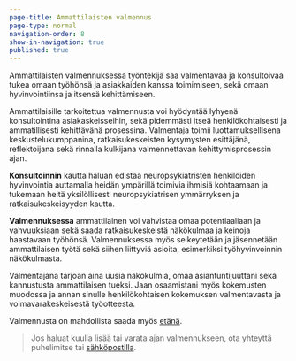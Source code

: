 ```yaml
---
page-title: Ammattilaisten valmennus
page-type: normal
navigation-order: 8
show-in-navigation: true
published: true
---
```

Ammattilaisten valmennuksessa työntekijä saa valmentavaa ja konsultoivaa tukea omaan työhönsä ja asiakkaiden kanssa toimimiseen, sekä omaan hyvinvointiinsa ja itsensä kehittämiseen. 

Ammattilaisille tarkoitettua valmennusta voi hyödyntää lyhyenä konsultointina asiakaskeisseihin, sekä pidemmästi itseä henkilökohtaisesti ja ammatillisesti kehittävänä prosessina. Valmentaja toimii luottamuksellisena keskustelukumppanina, ratkaisukeskeisten kysymysten esittäjänä, reflektoijana sekä rinnalla kulkijana valmennettavan kehittymisprosessin ajan.

**Konsultoinnin** kautta haluan edistää neuropsykiatristen henkilöiden hyvinvointia auttamalla heidän ympärillä toimivia ihmisiä kohtaamaan ja tukemaan heitä yksilöllisesti neuropsykiatrisen ymmärryksen ja ratkaisukeskeisyyden kautta.

**Valmennuksessa** ammattilainen voi vahvistaa omaa potentiaaliaan ja vahvuuksiaan sekä saada ratkaisukeskeistä näkökulmaa ja keinoja haastavaan työhönsä. Valmennuksessa myös selkeytetään ja jäsennetään ammattilaisen työtä sekä siihen liittyviä asioita, esimerkiksi työhyvinvoinnin näkökulmasta.

Valmentajana tarjoan aina uusia näkökulmia, omaa asiantuntijuuttani sekä kannustusta ammattilaisen tueksi. Jaan osaamistani myös kokemusten muodossa ja annan sinulle henkilökohtaisen kokemuksen valmentavasta ja voimavarakeskeisestä työotteesta.

Valmennusta on mahdollista saada myös [etänä](/etavalmennus).

> Jos haluat kuulla lisää tai varata ajan valmennukseen, ota yhteyttä puhelimitse tai [sähköpostilla](/ota-yhteytta).
